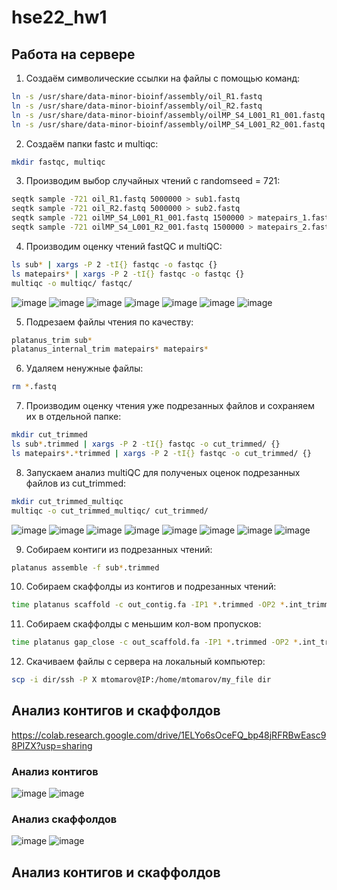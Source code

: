 # hse22_hw1

## Работа на сервере
1. Создаём символические ссылки на файлы с помощью команд:
``` bash
ln -s /usr/share/data-minor-bioinf/assembly/oil_R1.fastq
ln -s /usr/share/data-minor-bioinf/assembly/oil_R2.fastq
ln -s /usr/share/data-minor-bioinf/assembly/oilMP_S4_L001_R1_001.fastq
ln -s /usr/share/data-minor-bioinf/assembly/oilMP_S4_L001_R2_001.fastq
```

2. Создаём папки fastc и multiqc:
``` bash
mkdir fastqc, multiqc
```

3. Производим выбор случайных чтений с randomseed = 721:
``` bash
seqtk sample -721 oil_R1.fastq 5000000 > sub1.fastq
seqtk sample -721 oil_R2.fastq 5000000 > sub2.fastq
seqtk sample -721 oilMP_S4_L001_R1_001.fastq 1500000 > matepairs_1.fastq
seqtk sample -721 oilMP_S4_L001_R2_001.fastq 1500000 > matepairs_2.fastq
```    

4. Производим оценку чтений fastQC и multiQC:
``` bash
ls sub* | xargs -P 2 -tI{} fastqc -o fastqc {}
ls matepairs* | xargs -P 2 -tI{} fastqc -o fastqc {}
multiqc -o multiqc/ fastqc/
```
![image](https://user-images.githubusercontent.com/95280619/194337527-e67ec4ca-af03-4b11-878b-d5d704481a89.png)
![image](https://user-images.githubusercontent.com/95280619/194399780-cce3f816-4ce1-4f77-a743-9f8021764fac.png)
![image](https://user-images.githubusercontent.com/95280619/194399830-6e26f69f-03f0-49f6-8ac1-76227ad4203a.png)
![image](https://user-images.githubusercontent.com/95280619/194337657-9a817185-7f8e-48ad-8494-67b0428f1b6a.png)
![image](https://user-images.githubusercontent.com/95280619/194399899-c589296a-bafe-4dc3-a0a6-7f1d5d778f4a.png)
![image](https://user-images.githubusercontent.com/95280619/194399985-f61dd38c-98c9-42bd-810e-9b3ba6bf0dab.png)
![image](https://user-images.githubusercontent.com/95280619/194400796-b1075a18-c1cb-4ce8-ba28-8bd3cd815f58.png)



5. Подрезаем файлы чтения по качеству:
``` bash
platanus_trim sub*
platanus_internal_trim matepairs* matepairs*
```

6. Удаляем ненужные файлы:
``` bash
rm *.fastq
```

7. Производим оценку чтения уже подрезанных файлов и сохраняем их в отдельной папке:
``` bash
mkdir cut_trimmed
ls sub*.trimmed | xargs -P 2 -tI{} fastqc -o cut_trimmed/ {}
ls matepairs*.*trimmed | xargs -P 2 -tI{} fastqc -o cut_trimmed/ {}
```

8. Запускаем анализ multiQC для полученых оценок подрезанных файлов из cut_trimmed:
``` bash
mkdir cut_trimmed_multiqc
multiqc -o cut_trimmed_multiqc/ cut_trimmed/
```
![image](https://user-images.githubusercontent.com/95280619/194337785-98c8fc56-70f4-4574-a700-60be4e0b0667.png)
![image](https://user-images.githubusercontent.com/95280619/194400410-1d03d144-0340-49fa-8d06-b7815cc7adf5.png)
![image](https://user-images.githubusercontent.com/95280619/194400457-f253a761-d89c-4d5c-9fdf-29019f08e14d.png)
![image](https://user-images.githubusercontent.com/95280619/194337876-1cf31c11-e635-45c1-b3bc-c18eab73f511.png)
![image](https://user-images.githubusercontent.com/95280619/194400513-9cd180bd-a363-4aad-bc94-a5b48f4edda0.png)
![image](https://user-images.githubusercontent.com/95280619/194400568-d3ee7652-e162-4888-a2bc-b4eef8ac26d0.png)
![image](https://user-images.githubusercontent.com/95280619/194400852-d64dd3fd-42d6-4b40-b4a5-caf205dc0a92.png)
![image](https://user-images.githubusercontent.com/95280619/194400893-cf02babb-f30a-49cf-a7b7-57bb61853ec1.png)

9. Собираем контиги из подрезанных чтений:
``` bash
platanus assemble -f sub*.trimmed
```

10. Собираем скаффолды из контигов и подрезанных чтений:
``` bash
time platanus scaffold -c out_contig.fa -IP1 *.trimmed -OP2 *.int_trimmed
```

11. Собираем скаффолды с меньшим кол-вом пропусков:
``` bash
time platanus gap_close -c out_scaffold.fa -IP1 *.trimmed -OP2 *.int_trimmed
```

12. Скачиваем файлы с сервера на локальный компьютер:
``` bash
scp -i dir/ssh -P X mtomarov@IP:/home/mtomarov/my_file dir
```
## Анализ контигов и скаффолдов 
https://colab.research.google.com/drive/1ELYo6sOceFQ_bp48jRFRBwEasc98PIZX?usp=sharing

### Анализ контигов
![image](https://user-images.githubusercontent.com/95280619/194399290-49e74c64-d5cf-4128-bdee-de771c4bea90.png)
![image](https://user-images.githubusercontent.com/95280619/194399371-4f13263e-6fa2-43e4-a431-c9078362e426.png)

### Анализ скаффолдов
![image](https://user-images.githubusercontent.com/95280619/194399505-4e4c30c7-0611-490f-a828-2f44751344f3.png)
![image](https://user-images.githubusercontent.com/95280619/194399587-546734a4-38ce-4a03-a7ba-dbfebff5e4cc.png)


## Анализ контигов и скаффолдов 
